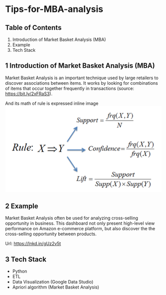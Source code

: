 # Tips-for-MBA-analysis

## Table of Contents
1. Introduction of Market Basket Analysis (MBA)
2. Example
3. Tech Stack

## 1 Introduction of Market Basket Analysis (MBA) 

Market Basket Analysis is an important technique used by large retailers to discover associations between items. It works by looking for combinations of items that occur together frequently in transactions (source: https://bit.ly/2xFRaS3).

And its math of rule is expressed inline image
![MBA_math](MBA_math.png)

  
## 2 Example 

Market Basket Analysis often be used for analyzing cross-selling opportunity in business. This dashboard not only present high-level view performance on Amazon e-commerce platform, but also discover the the cross-selling opportunity between products.  

Url: https://lnkd.in/gUz2v5t


## 3 Tech Stack

* Python
* ETL
* Data Visualization (Google Data Studio)
* Apriori algorithm (Market Basket Analysis)




